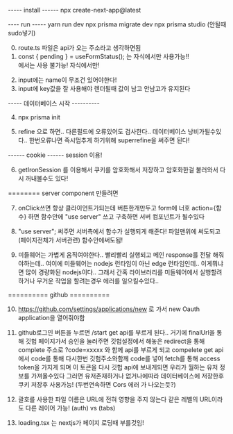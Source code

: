 ----- install ------
npx create-next-app@latest

---- run -----
yarn run dev
npx prisma migrate dev
npx prisma studio (안될때 sudo넣기)

0. route.ts 파일은 api가 오는 주소라고 생각하면됨
1. const { pending } = useFormStatus(); 는 자식에서만 사용가능!! <form> 에서는 사용 불가능! 자식에서만!
2. input에는 name이 무조건 있어야한다!
3. input에 key값을 잘 사용해야 렌더될때 값이 남고 안남고가 유지된다

----- 데이터베이스 시작 ----------

4. npx prisma init

5. refine 으로 하면.. 다른필드에 오류있어도 검사한다.. 데이터베이스 낭비가될수있다.. 한번오류나면 즉시멈추게 하기위해
   superrefine을 써주면 된다!

------ cookie ------ session 이용!

6. getIronSession 를 이용해서 쿠키를 암호화해서 저장하고 암호화한걸 불러와서 다시 꺼내볼수도 있다!

======== server component 만들려면

7. onClick쓰면 항상 클라이언트가되는데 버튼한개만두고 form에 너호 action={함수} 하면 함수안에 "use server"
   쓰고 구축하면 서버 컴포넌트가 될수있다

8. "use server"; 써주면 서버측에서 함수가 실행되게 해준다! 파일맨위에 써도되고(페이지전체가 서버관련) 함수안에써도됨!
9. 미들웨어는 가볍게 움직여야한다.. 빨리빨리 실행되고 메인 response를 전달 해줘야하는데.. 여이에 미들웨어는 nodejs 런타임이 아닌 edge 런타임인데.. 이게뭐냐면 많이 경량화된 nodejs이다.. 그래서 간혹 라이브러리를 미들웨어에서 실행할려하거나 무거운 작업을 할려는경우 에러를 일으킬수있다..

========== github ==========

10. https://github.com/settings/applications/new 로 가서 new Oauth application을 열어줘야함
11. github로그인 버튼을 누르면 /start get api를 부르게 된다.. 거기에 finalUrl을 통해 깃헙 페이지가서
    승인을 눌러주면 깃헙설정에서 해놓은 redirect을 통해 complete 주소로 ?code=xxxxx 와 함께 api를 부르게 되고
    compelete get api 에서 code를 통해 다시한번 깃험주소와함께 code를 넣어 fetch를 통해 access token을 가지게 되며 이 토큰을 다시 깃헙 api에 보내게되면 우리가 월하는 유저 정보를 가져올수있다 그러면 유저존재하거나 없거나에따라 데이터베이스에 저장한후 쿠키 저장후 사용가능! (두번연속하면 Cors 에러 가 나오는듯?)

12. 괄호를 사용한 파일 이름은 URL에 전혀 영향을 주지 않는다 같은 레벨의 URL이라도 다른 레이어 가능! (auth) vs (tabs)

13. loading.tsx 는 nextjs가 페이지 로딩때 부를것임!
